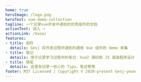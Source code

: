 ```yaml
---
home: true
heroImage: /logo.png
heroText: vue-demo-collection
tagline: 一个记录vue开发中遇到的优秀组件的文档
actionText: 进入 →
actionLink: /base/
features:
- title: 组件
  details: Gesj 将开发过程中遇到的通用 Vue 组件的 demo 收集
- title: 笔记
  details: 用于记录学习过程中的笔记：Vue2 源码和 JS 高级程序设计
- title: 随笔
  details: 这里会记录一些小的 Tips，笔记等等
footer: MIT Licensed | Copyright © 2020-present Gesj-yean
---
```

